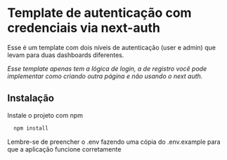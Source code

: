 # Template de autenticação com credenciais via next-auth

Esse é um template com dois níveis de autenticação (user e admin) que levam para duas dashboards diferentes.

_Esse template apenas tem a lógica de login, a de registro você pode implementar como criando outra página e não usando o next auth._

## Instalação

Instale o projeto com npm

```bash
  npm install
```

Lembre-se de preencher o .env fazendo uma cópia do .env.example para que a aplicação funcione corretamente
